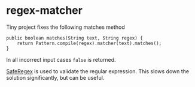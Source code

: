 # regex-matcher

Tiny project fixes the following matches method
```aidl
public boolean matches(String text, String regex) {
    return Pattern.compile(regex).matcher(text).matches();
}
```

In all incorrect input cases `false` is returned.

[SafeRegex](https://github.com/jkutner/saferegex) is used to validate the regular expression.
This slows down the solution significantly, but can be useful.